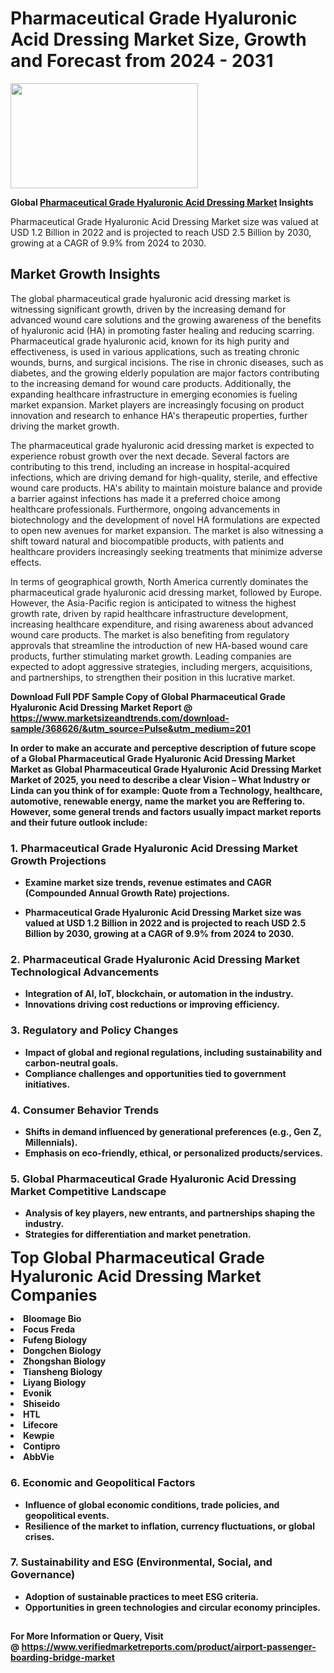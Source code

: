 <H1>Pharmaceutical Grade Hyaluronic Acid Dressing Market Size, Growth and Forecast from 2024 - 2031</H1><img class="aligncenter size-medium wp-image-584254" src="https://thirdeyenews.in/wp-content/uploads/2024/09/Global-Market-Research-300x168.jpeg" alt="" width="300" height="168" /><p><strong>Global&nbsp;<a href="https://www.marketsizeandtrends.com/download-sample/368626/&amp;utm_source=Pulse&amp;utm_medium=201">Pharmaceutical Grade Hyaluronic Acid Dressing Market</a> Insights</strong></p><p>Pharmaceutical Grade Hyaluronic Acid Dressing Market size was valued at USD 1.2 Billion in 2022 and is projected to reach USD 2.5 Billion by 2030, growing at a CAGR of 9.9% from 2024 to 2030.</p><p><h2>Market Growth Insights</h2> <p>The global pharmaceutical grade hyaluronic acid dressing market is witnessing significant growth, driven by the increasing demand for advanced wound care solutions and the growing awareness of the benefits of hyaluronic acid (HA) in promoting faster healing and reducing scarring. Pharmaceutical grade hyaluronic acid, known for its high purity and effectiveness, is used in various applications, such as treating chronic wounds, burns, and surgical incisions. The rise in chronic diseases, such as diabetes, and the growing elderly population are major factors contributing to the increasing demand for wound care products. Additionally, the expanding healthcare infrastructure in emerging economies is fueling market expansion. Market players are increasingly focusing on product innovation and research to enhance HA's therapeutic properties, further driving the market growth.</p> <p><strong></strong></p> <p>The pharmaceutical grade hyaluronic acid dressing market is expected to experience robust growth over the next decade. Several factors are contributing to this trend, including an increase in hospital-acquired infections, which are driving demand for high-quality, sterile, and effective wound care products. HA's ability to maintain moisture balance and provide a barrier against infections has made it a preferred choice among healthcare professionals. Furthermore, ongoing advancements in biotechnology and the development of novel HA formulations are expected to open new avenues for market expansion. The market is also witnessing a shift toward natural and biocompatible products, with patients and healthcare providers increasingly seeking treatments that minimize adverse effects.</p> <p>In terms of geographical growth, North America currently dominates the pharmaceutical grade hyaluronic acid dressing market, followed by Europe. However, the Asia-Pacific region is anticipated to witness the highest growth rate, driven by rapid healthcare infrastructure development, increasing healthcare expenditure, and rising awareness about advanced wound care products. The market is also benefiting from regulatory approvals that streamline the introduction of new HA-based wound care products, further stimulating market growth. Leading companies are expected to adopt aggressive strategies, including mergers, acquisitions, and partnerships, to strengthen their position in this lucrative market.</p> <p><strong></p><p><span class=""><strong>Download Full PDF Sample Copy of Global Pharmaceutical Grade Hyaluronic Acid Dressing Market Report</strong> @ <a href="https://www.marketsizeandtrends.com/download-sample/368626/&amp;utm_source=Pulse&amp;utm_medium=201" target="_blank">https://www.marketsizeandtrends.com/download-sample/368626/&amp;utm_source=Pulse&amp;utm_medium=201</a></span></p><p>In order to make an accurate and perceptive description of future scope of a Global&nbsp;Pharmaceutical Grade Hyaluronic Acid Dressing Market Market as Global&nbsp;Pharmaceutical Grade Hyaluronic Acid Dressing Market Market of 2025, you need to describe a clear Vision &ndash; What Industry or Linda can you think of for example: Quote from a Technology, healthcare, automotive, renewable energy, name the market you are Reffering to. However, some general trends and factors usually impact market reports and their future outlook include:</p><h3>1.&nbsp;<strong>Pharmaceutical Grade Hyaluronic Acid Dressing Market Growth Projections</strong></h3><ul><li>Examine market size trends, revenue estimates and CAGR (Compounded Annual Growth Rate) projections.</li><li><p>Pharmaceutical Grade Hyaluronic Acid Dressing Market size was valued at USD 1.2 Billion in 2022 and is projected to reach USD 2.5 Billion by 2030, growing at a CAGR of 9.9% from 2024 to 2030.</p></li></ul><h3>2.&nbsp;<strong>Pharmaceutical Grade Hyaluronic Acid Dressing Market Technological Advancements</strong></h3><ul><li>Integration of AI, IoT, blockchain, or automation in the industry.</li><li>Innovations driving cost reductions or improving efficiency.</li></ul><h3>3.&nbsp;<strong>Regulatory and Policy Changes</strong></h3><ul><li>Impact of global and regional regulations, including sustainability and carbon-neutral goals.</li><li>Compliance challenges and opportunities tied to government initiatives.</li></ul><h3>4.&nbsp;<strong>Consumer Behavior Trends</strong></h3><ul><li>Shifts in demand influenced by generational preferences (e.g., Gen Z, Millennials).</li><li>Emphasis on eco-friendly, ethical, or personalized products/services.</li></ul><h3>5.&nbsp;<strong>Global Pharmaceutical Grade Hyaluronic Acid Dressing Market Competitive Landscape</strong></h3><ul><li>Analysis of key players, new entrants, and partnerships shaping the industry.</li><li>Strategies for differentiation and market penetration.</li></ul><p data-pm-slice="1 1 []"><span style="color: inherit; font-family: inherit; font-size: 25px;">Top Global Pharmaceutical Grade Hyaluronic Acid Dressing Market Companies</span></p><div class="" data-test-id=""><p><li>Bloomage Bio</li><li> Focus Freda</li><li> Fufeng Biology</li><li> Dongchen Biology</li><li> Zhongshan Biology</li><li> Tiansheng Biology</li><li> Liyang Biology</li><li> Evonik</li><li> Shiseido</li><li> HTL</li><li> Lifecore</li><li> Kewpie</li><li> Contipro</li><li> AbbVie</li></p></div><h3>6.&nbsp;<strong>Economic and Geopolitical Factors</strong></h3><ul><li>Influence of global economic conditions, trade policies, and geopolitical events.</li><li>Resilience of the market to inflation, currency fluctuations, or global crises.</li></ul><h3>7.&nbsp;<strong>Sustainability and ESG (Environmental, Social, and Governance)</strong></h3><ul><li>Adoption of sustainable practices to meet ESG criteria.</li><li>Opportunities in green technologies and circular economy principles.</li></ul><h2><strong style="font-size: 14px;">For More Information or Query, Visit @&nbsp;</strong><a style="background-color: #ffffff; font-size: 14px;" href="https://www.marketsizeandtrends.com/report/pharmaceutical-grade-hyaluronic-acid-dressing-market/" target="_blank">https://www.verifiedmarketreports.com/product/airport-passenger-boarding-bridge-market</a></h2>